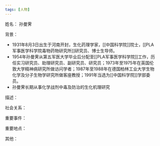 ```yaml
---
tags: [人物]
---
```


姓名：
孙曼霁

背景：
- 1931年8月3日出生于河南开封，生化药理学家，[[中国科学院]]院士，[[PLA军事医学科学院毒物药物研究所]]研究员、博士生导师。
- 1954年孙曼霁从第五军医大学毕业后分配至[[PLA军事医学科学院]]工作，历任实习研究员、助理研究员、副研究员、研究员；1973年至1975年在英国伦敦大学精神病研究所做访问学者；1987年至1988年在德国柏林工业大学生物化学及分子生物学研究所做客座教授；1991年当选为[[中国科学院]]学部委员。
- 孙曼霁长期从事化学战剂中毒及防治的生化机理研究

描述：

社会关系：

重要事件：

重要地点：

其他：
